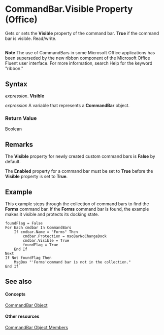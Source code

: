 
# CommandBar.Visible Property (Office)

Gets or sets the  **Visible** property of the command bar. **True** if the command bar is visible. Read/write.


## 


 **Note**  The use of CommandBars in some Microsoft Office applications has been superseded by the new ribbon component of the Microsoft Office Fluent user interface. For more information, search Help for the keyword "ribbon."


## Syntax

 _expression_. **Visible**

 _expression_ A variable that represents a **CommandBar** object.


### Return Value

Boolean


## Remarks

The  **Visible** property for newly created custom command bars is **False** by default.

The  **Enabled** property for a command bar must be set to **True** before the **Visible** property is set to **True**.


## Example

This example steps through the collection of command bars to find the  **Forms** command bar. If the **Forms** command bar is found, the example makes it visible and protects its docking state.


```
foundFlag = False  
For Each cmdbar In CommandBars 
    If cmdbar.Name = "Forms" Then 
        cmdbar.Protection = msoBarNoChangeDock 
        cmdbar.Visible = True  
        foundFlag = True  
    End If 
Next 
If Not foundFlag Then 
    MsgBox "'Forms'command bar is not in the collection." 
End If
```


## See also


#### Concepts


[CommandBar Object](78603954-40aa-64cb-c407-2e0820d65231.md)
#### Other resources


[CommandBar Object Members](e3756e7e-56a8-33a4-722f-640e5cc69b6d.md)
